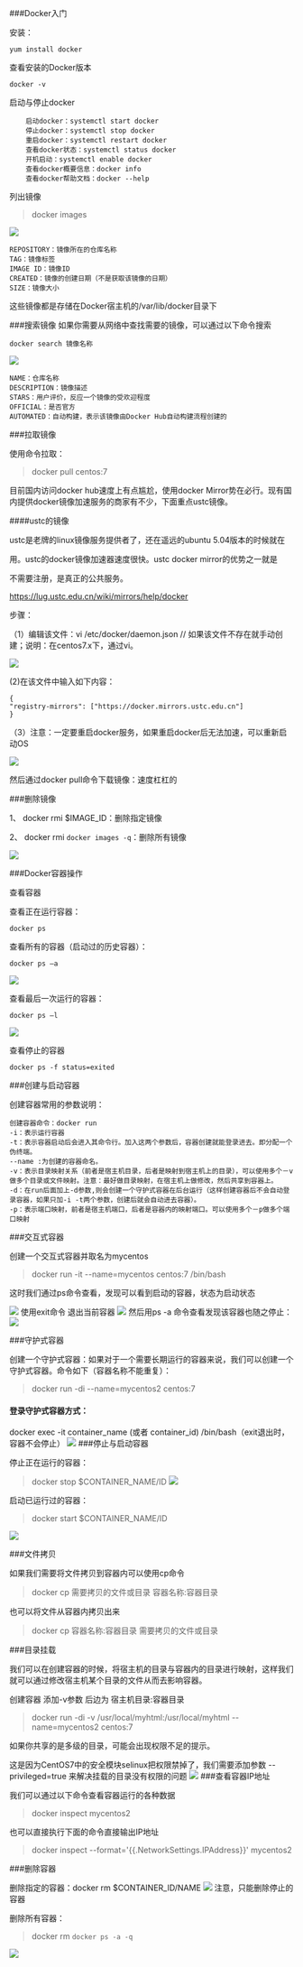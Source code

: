 ###Docker入门

安装：

```
yum install docker
```
查看安装的Docker版本

	docker -v

启动与停止docker

```
	启动docker：systemctl start docker	停止docker：systemctl stop docker	重启docker：systemctl restart docker	查看docker状态：systemctl status docker	开机启动：systemctl enable docker
	查看docker概要信息：docker info	查看docker帮助文档：docker --help
```

列出镜像

>docker images

![](http://p2ehgqigv.bkt.clouddn.com/18-1-26/81538614.jpg)

	REPOSITORY：镜像所在的仓库名称	TAG：镜像标签	IMAGE ID：镜像ID	CREATED：镜像的创建日期（不是获取该镜像的日期）	SIZE：镜像大小这些镜像都是存储在Docker宿主机的/var/lib/docker目录下

###搜索镜像
如果你需要从网络中查找需要的镜像，可以通过以下命令搜索	
	docker search 镜像名称![](http://p2ehgqigv.bkt.clouddn.com/18-1-26/21053481.jpg)

	NAME：仓库名称	DESCRIPTION：镜像描述	STARS：用户评价，反应一个镜像的受欢迎程度	OFFICIAL：是否官方	AUTOMATED：自动构建，表示该镜像由Docker Hub自动构建流程创建的###拉取镜像

使用命令拉取：>docker pull centos:7目前国内访问docker hub速度上有点尴尬，使用docker Mirror势在必行。现有国内提供docker镜像加速服务的商家有不少，下面重点ustc镜像。

####ustc的镜像ustc是老牌的linux镜像服务提供者了，还在遥远的ubuntu 5.04版本的时候就在

用。ustc的docker镜像加速器速度很快。ustc docker mirror的优势之一就是

不需要注册，是真正的公共服务。https://lug.ustc.edu.cn/wiki/mirrors/help/docker步骤：（1）编辑该文件：vi /etc/docker/daemon.json  // 如果该文件不存在就手动创建；说明：在centos7.x下，通过vi。

![](http://p2ehgqigv.bkt.clouddn.com/18-1-26/77534096.jpg)

(2)在该文件中输入如下内容：

```
{"registry-mirrors": ["https://docker.mirrors.ustc.edu.cn"]}

```（3）注意：一定要重启docker服务，如果重启docker后无法加速，可以重新启动OS

![](http://p2ehgqigv.bkt.clouddn.com/18-1-26/5370820.jpg)

然后通过docker pull命令下载镜像：速度杠杠的

###删除镜像1、	docker rmi $IMAGE_ID：删除指定镜像2、	docker rmi `docker images -q`：删除所有镜像

![](http://p2ehgqigv.bkt.clouddn.com/18-1-26/88554744.jpg)

###Docker容器操作查看容器查看正在运行容器：	docker ps	
查看所有的容器（启动过的历史容器）：	docker ps –a![](http://p2ehgqigv.bkt.clouddn.com/18-1-26/87339480.jpg)查看最后一次运行的容器：	docker ps –l![](http://p2ehgqigv.bkt.clouddn.com/18-1-26/26442581.jpg)

查看停止的容器	docker ps -f status=exited	
	
###创建与启动容器
创建容器常用的参数说明：	创建容器命令：docker run	-i：表示运行容器	-t：表示容器启动后会进入其命令行。加入这两个参数后，容器创建就能登录进去。即分配一个伪终端。	--name :为创建的容器命名。	-v：表示目录映射关系（前者是宿主机目录，后者是映射到宿主机上的目录），可以使用多个－v做多个目录或文件映射。注意：最好做目录映射，在宿主机上做修改，然后共享到容器上。	-d：在run后面加上-d参数,则会创建一个守护式容器在后台运行（这样创建容器后不会自动登录容器，如果只加-i -t两个参数，创建后就会自动进去容器）。	-p：表示端口映射，前者是宿主机端口，后者是容器内的映射端口。可以使用多个－p做多个端口映射###交互式容器创建一个交互式容器并取名为mycentos>docker run -it --name=mycentos centos:7 /bin/bash这时我们通过ps命令查看，发现可以看到启动的容器，状态为启动状态![](http://p2ehgqigv.bkt.clouddn.com/18-1-26/45139970.jpg)
使用exit命令 退出当前容器![](http://p2ehgqigv.bkt.clouddn.com/18-1-26/57275419.jpg)
然后用ps -a 命令查看发现该容器也随之停止：![](http://p2ehgqigv.bkt.clouddn.com/18-1-26/13679836.jpg)

###守护式容器创建一个守护式容器：如果对于一个需要长期运行的容器来说，我们可以创建一个守护式容器。命令如下（容器名称不能重复）：>docker run -di --name=mycentos2 centos:7####	登录守护式容器方式：
docker exec -it container_name (或者 container_id)  /bin/bash（exit退出时，容器不会停止）
![](http://p2ehgqigv.bkt.clouddn.com/18-1-26/52743544.jpg)
###停止与启动容器停止正在运行的容器：

>docker stop $CONTAINER_NAME/ID![](http://p2ehgqigv.bkt.clouddn.com/18-1-26/10271115.jpg)

启动已运行过的容器：

>docker start $CONTAINER_NAME/ID

![](http://p2ehgqigv.bkt.clouddn.com/18-1-26/13449552.jpg)

###文件拷贝如果我们需要将文件拷贝到容器内可以使用cp命令>docker cp 需要拷贝的文件或目录 容器名称:容器目录也可以将文件从容器内拷贝出来>docker cp 容器名称:容器目录 需要拷贝的文件或目录###目录挂载
我们可以在创建容器的时候，将宿主机的目录与容器内的目录进行映射，这样我们就可以通过修改宿主机某个目录的文件从而去影响容器。创建容器 添加-v参数 后边为   宿主机目录:容器目录>docker run -di -v /usr/local/myhtml:/usr/local/myhtml --name=mycentos2 centos:7如果你共享的是多级的目录，可能会出现权限不足的提示。这是因为CentOS7中的安全模块selinux把权限禁掉了，我们需要添加参数  --privileged=true  来解决挂载的目录没有权限的问题![](http://p2ehgqigv.bkt.clouddn.com/18-1-26/21292424.jpg)###查看容器IP地址我们可以通过以下命令查看容器运行的各种数据>docker inspect mycentos2也可以直接执行下面的命令直接输出IP地址>docker inspect --format='{{.NetworkSettings.IPAddress}}' mycentos2###删除容器删除指定的容器：docker rm $CONTAINER_ID/NAME
![](http://p2ehgqigv.bkt.clouddn.com/18-1-26/30504131.jpg)
注意，只能删除停止的容器
删除所有容器：
>docker rm `docker ps -a -q`
![](http://p2ehgqigv.bkt.clouddn.com/18-1-26/81652465.jpg)